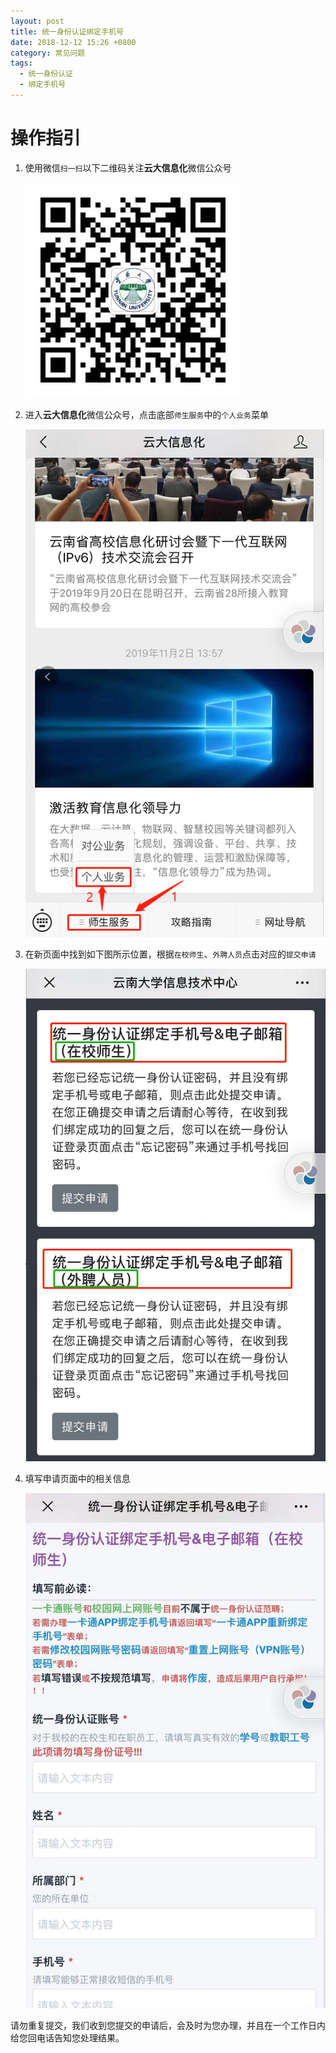 ```yaml
---
layout: post
title: 统一身份认证绑定手机号
date: 2018-12-12 15:26 +0800
category: 常见问题
tags:
  - 统一身份认证
  - 绑定手机号
---
```


# 操作指引

1. 使用微信`扫一扫`以下二维码关注**云大信息化**微信公众号

    ![云大信息化官方微信](/assets/云大信息化官方微信.jpeg)

2. 进入**云大信息化**微信公众号，点击底部`师生服务`中的`个人业务`菜单

    ![ids-reset-password](/assets/ids-reset-password-1.png)

3. 在新页面中找到如下图所示位置，根据`在校师生`、`外聘人员`点击对应的`提交申请`

    ![ids-reset-password](/assets/ids-reset-password-2.png)

3. 填写申请页面中的相关信息

    ![ids-reset-password](/assets/ids-reset-password-3.png)

请勿重复提交，我们收到您提交的申请后，会及时为您办理，并且在一个工作日内给您回电话告知您处理结果。

